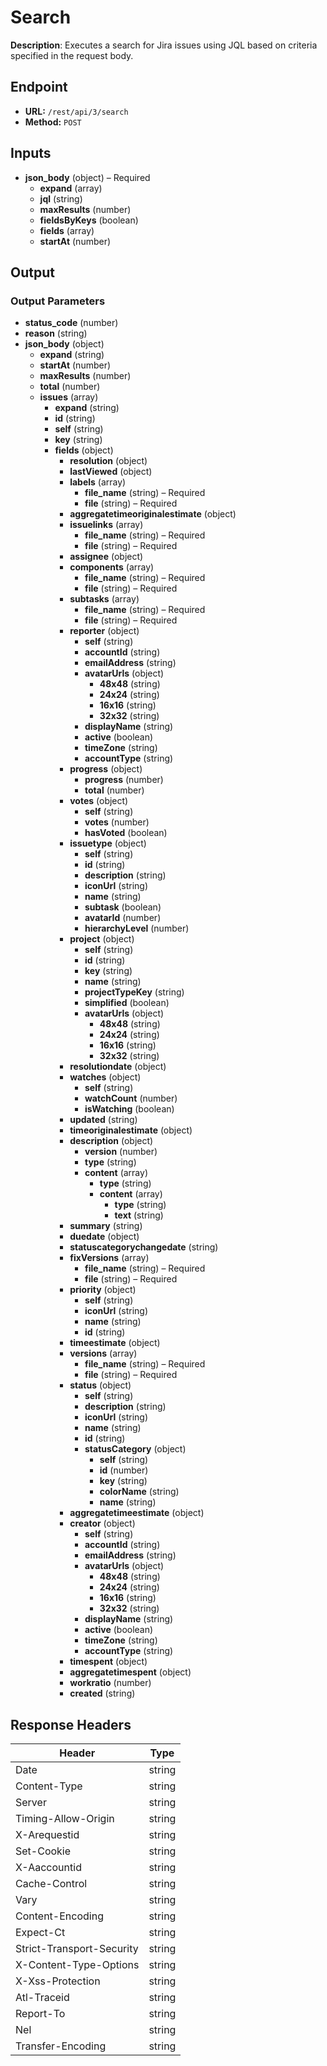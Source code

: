 # Search

**Description**: Executes a search for Jira issues using JQL based on criteria specified in the request body.

## Endpoint

- **URL:** `/rest/api/3/search`
- **Method:** `POST`
## Inputs

- **json_body** (object) – Required
  - **expand** (array)
  - **jql** (string)
  - **maxResults** (number)
  - **fieldsByKeys** (boolean)
  - **fields** (array)
  - **startAt** (number)
## Output

### Output Parameters

- **status_code** (number)
- **reason** (string)
- **json_body** (object)
  - **expand** (string)
  - **startAt** (number)
  - **maxResults** (number)
  - **total** (number)
  - **issues** (array)
    - **expand** (string)
    - **id** (string)
    - **self** (string)
    - **key** (string)
    - **fields** (object)
      - **resolution** (object)
      - **lastViewed** (object)
      - **labels** (array)
        - **file_name** (string) – Required
        - **file** (string) – Required
      - **aggregatetimeoriginalestimate** (object)
      - **issuelinks** (array)
        - **file_name** (string) – Required
        - **file** (string) – Required
      - **assignee** (object)
      - **components** (array)
        - **file_name** (string) – Required
        - **file** (string) – Required
      - **subtasks** (array)
        - **file_name** (string) – Required
        - **file** (string) – Required
      - **reporter** (object)
        - **self** (string)
        - **accountId** (string)
        - **emailAddress** (string)
        - **avatarUrls** (object)
          - **48x48** (string)
          - **24x24** (string)
          - **16x16** (string)
          - **32x32** (string)
        - **displayName** (string)
        - **active** (boolean)
        - **timeZone** (string)
        - **accountType** (string)
      - **progress** (object)
        - **progress** (number)
        - **total** (number)
      - **votes** (object)
        - **self** (string)
        - **votes** (number)
        - **hasVoted** (boolean)
      - **issuetype** (object)
        - **self** (string)
        - **id** (string)
        - **description** (string)
        - **iconUrl** (string)
        - **name** (string)
        - **subtask** (boolean)
        - **avatarId** (number)
        - **hierarchyLevel** (number)
      - **project** (object)
        - **self** (string)
        - **id** (string)
        - **key** (string)
        - **name** (string)
        - **projectTypeKey** (string)
        - **simplified** (boolean)
        - **avatarUrls** (object)
          - **48x48** (string)
          - **24x24** (string)
          - **16x16** (string)
          - **32x32** (string)
      - **resolutiondate** (object)
      - **watches** (object)
        - **self** (string)
        - **watchCount** (number)
        - **isWatching** (boolean)
      - **updated** (string)
      - **timeoriginalestimate** (object)
      - **description** (object)
        - **version** (number)
        - **type** (string)
        - **content** (array)
          - **type** (string)
          - **content** (array)
            - **type** (string)
            - **text** (string)
      - **summary** (string)
      - **duedate** (object)
      - **statuscategorychangedate** (string)
      - **fixVersions** (array)
        - **file_name** (string) – Required
        - **file** (string) – Required
      - **priority** (object)
        - **self** (string)
        - **iconUrl** (string)
        - **name** (string)
        - **id** (string)
      - **timeestimate** (object)
      - **versions** (array)
        - **file_name** (string) – Required
        - **file** (string) – Required
      - **status** (object)
        - **self** (string)
        - **description** (string)
        - **iconUrl** (string)
        - **name** (string)
        - **id** (string)
        - **statusCategory** (object)
          - **self** (string)
          - **id** (number)
          - **key** (string)
          - **colorName** (string)
          - **name** (string)
      - **aggregatetimeestimate** (object)
      - **creator** (object)
        - **self** (string)
        - **accountId** (string)
        - **emailAddress** (string)
        - **avatarUrls** (object)
          - **48x48** (string)
          - **24x24** (string)
          - **16x16** (string)
          - **32x32** (string)
        - **displayName** (string)
        - **active** (boolean)
        - **timeZone** (string)
        - **accountType** (string)
      - **timespent** (object)
      - **aggregatetimespent** (object)
      - **workratio** (number)
      - **created** (string)
## Response Headers

| Header | Type |
|--------|------|
| Date | string |
| Content-Type | string |
| Server | string |
| Timing-Allow-Origin | string |
| X-Arequestid | string |
| Set-Cookie | string |
| X-Aaccountid | string |
| Cache-Control | string |
| Vary | string |
| Content-Encoding | string |
| Expect-Ct | string |
| Strict-Transport-Security | string |
| X-Content-Type-Options | string |
| X-Xss-Protection | string |
| Atl-Traceid | string |
| Report-To | string |
| Nel | string |
| Transfer-Encoding | string |